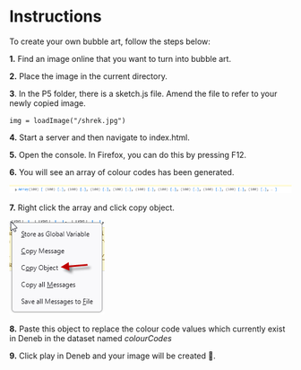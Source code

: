 # Instructions

To create your own bubble art, follow the steps below:

**1.** Find an image online that you want to turn into bubble art.

**2.** Place the image in the current directory.

**3**. In the P5 folder, there is a sketch.js file. Amend the file to refer to your newly copied image.

```
img = loadImage("/shrek.jpg")
```

**4.** Start a server and then navigate to index.html.

**5.** Open the console. In Firefox, you can do this by pressing F12.

**6.** You will see an array of colour codes has been generated.

![](https://github.com/PBI-David/Deneb-Showcase/blob/main/Mario%20Bubble%20Art/1.png)

**7.** Right click the array and click copy object.

![](https://github.com/PBI-David/Deneb-Showcase/blob/main/Mario%20Bubble%20Art/2.png)

**8.** Paste this object to replace the colour code values which currently exist in Deneb in the dataset named _colourCodes_

**9.** Click play in Deneb and your image will be created 🚀.
